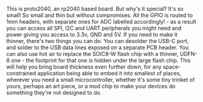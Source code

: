 This is proto2040, an rp2040 based board.
But why's it special? It's so small! So small and thin but without compromises.
All the GPIO is routed to 1mm headers, with separate ones for ADC labelled accordingly! - as a result you can access all SPI, I2C and UART peripherals you might need and power giving you access to 3.3v, GND and 5V.
If you need to make it thinner, there's two things you can do. You can desolder the USB-C port, and solder to the USB data lines exposed on a separate PCB header. You can also use hot air to replace the SOIC8-W flash chip with a thinner, UDFN-8 one - the footprint for that one is hidden under the large flash chip. This will help you bring board thickness even further down, for any space-constrained application being able to embed it into smallest of places, wherever you need a small microcontroller, whether it's some tiny trinket of yours, perhaps an art piece, or a mod chip to make your devices do something they're not designed to do.
